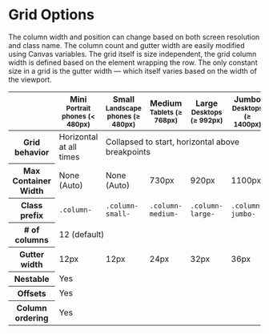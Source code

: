 # Grid Options

The column width and position can change based on both screen resolution and class name.  The column count and gutter width are easily modified using Canvas variables.  The grid itself is size independent, the grid column width is defined based on the element wrapping the row.  The only constant size in a grid is the gutter width &mdash; which itself varies based on the width of the viewport.

<table class="table table-bordered table-striped flush-bottom" markdown="1" >
  <thead>
    <tr>
      <th></th>
      <th class="text-align-center">
        Mini<br>
        <small class="flush-bottom">Portrait phones (< 480px)</small>
      </th>
      <th class="text-align-center">
        Small<br>
        <small class="flush-bottom">Landscape phones (≥ 480px)</small>
      </th>
      <th class="text-align-center">
        Medium<br>
        <small class="flush-bottom">Tablets (≥ 768px)</small>
      </th>
      <th class="text-align-center">
        Large<br>
        <small class="flush-bottom">Desktops (≥ 992px)</small>
      </th>
      <th class="text-align-center">
        Jumbo<br>
        <small class="flush-bottom">Desktops (≥ 1400px)</small>
      </th>
    </tr>
  </thead>
  <tbody>
    <tr>
      <th class="text-nowrap" scope="row">Grid behavior</th>
      <td>Horizontal at all times</td>
      <td colspan="4">Collapsed to start, horizontal above breakpoints</td>
    </tr>
    <tr>
      <th class="text-nowrap" scope="row">Max Container Width</th>
      <td>None (Auto)</td>
      <td>None (Auto)</td>
      <td>730px</td>
      <td>920px</td>
      <td>1100px</td>
    </tr>
    <tr>
      <th class="text-nowrap" scope="row">Class prefix</th>
      <td><code>.column-</code></td>
      <td><code>.column-small-</code></td>
      <td><code>.column-medium-</code></td>
      <td><code>.column-large-</code></td>
      <td><code>.column-jumbo-</code></td>
    </tr>
    <tr>
      <th class="text-nowrap" scope="row"># of columns</th>
      <td colspan="5">12 (default)</td>
    </tr>
    <tr>
      <th class="text-nowrap" scope="row">Gutter width</th>
      <td>12px</td>
      <td>12px</td>
      <td>24px</td>
      <td>32px</td>
      <td>36px</td>
    </tr>
    <tr>
      <th class="text-nowrap" scope="row">Nestable</th>
      <td colspan="5">Yes</td>
    </tr>
    <tr>
      <th class="text-nowrap" scope="row">Offsets</th>
      <td colspan="5">Yes</td>
    </tr>
    <tr>
      <th class="text-nowrap" scope="row">Column ordering</th>
      <td colspan="5">Yes</td>
    </tr>
  </tbody>
</table>
